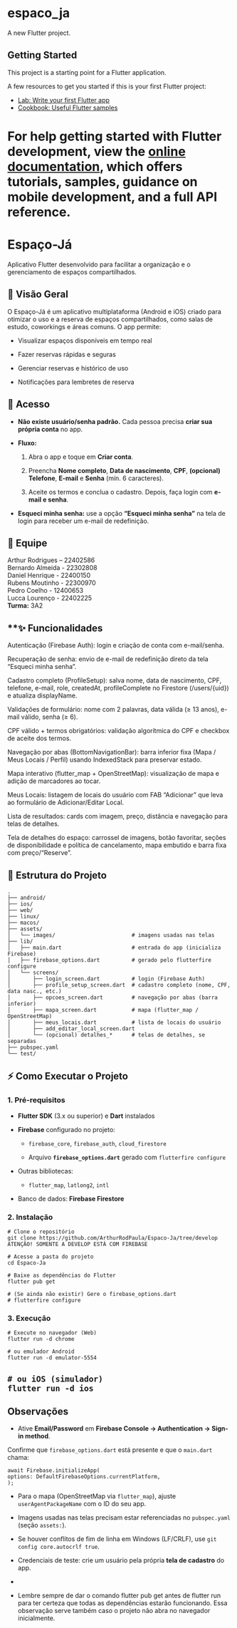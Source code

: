 
# espaco_ja

A new Flutter project.

## Getting Started

This project is a starting point for a Flutter application.

A few resources to get you started if this is your first Flutter project:

- [Lab: Write your first Flutter app](https://docs.flutter.dev/get-started/codelab)
- [Cookbook: Useful Flutter samples](https://docs.flutter.dev/cookbook)

For help getting started with Flutter development, view the
[online documentation](https://docs.flutter.dev/), which offers tutorials,
samples, guidance on mobile development, and a full API reference.
=======
# **Espaço-Já**

Aplicativo Flutter desenvolvido para facilitar a organização e o gerenciamento de espaços compartilhados.

## **🚀 Visão Geral**

O Espaço-Já é um aplicativo multiplataforma (Android e iOS) criado para otimizar o uso e a reserva de espaços compartilhados, como salas de estudo, coworkings e áreas comuns. O app permite:

* Visualizar espaços disponíveis em tempo real

* Fazer reservas rápidas e seguras

* Gerenciar reservas e histórico de uso

* Notificações para lembretes de reserva

## **🔐 Acesso**

* **Não existe usuário/senha padrão.** Cada pessoa precisa **criar sua própria conta** no app.

* **Fluxo:**

  1. Abra o app e toque em **Criar conta**.

  2. Preencha **Nome completo**, **Data de nascimento**, **CPF**, **(opcional) Telefone**, **E-mail** e **Senha** (mín. 6 caracteres).

  3. Aceite os termos e conclua o cadastro. Depois, faça login com **e-mail e senha**.

* **Esqueci minha senha:** use a opção **“Esqueci minha senha”** na tela de login para receber um e-mail de redefinição.

## **👥 Equipe**

Arthur Rodrigues – 22402586  
 Bernardo Almeida \- 22302808  
 Daniel Henrique \- 22400150  
 Rubens Moutinho \- 22300970  
 Pedro Coelho \- 12400653  
 Lucca Lourenço \- 22402225  
 **Turma:** 3A2

 ## **✨ Funcionalidades

Autenticação (Firebase Auth): login e criação de conta com e-mail/senha.

Recuperação de senha: envio de e-mail de redefinição direto da tela “Esqueci minha senha”.

Cadastro completo (ProfileSetup): salva nome, data de nascimento, CPF, telefone, e-mail, role, createdAt, profileComplete no Firestore (/users/{uid}) e atualiza displayName.

Validações de formulário: nome com 2 palavras, data válida (≥ 13 anos), e-mail válido, senha (≥ 6).

CPF válido + termos obrigatórios: validação algorítmica do CPF e checkbox de aceite dos termos.

Navegação por abas (BottomNavigationBar): barra inferior fixa (Mapa / Meus Locais / Perfil) usando IndexedStack para preservar estado.

Mapa interativo (flutter_map + OpenStreetMap): visualização de mapa e adição de marcadores ao tocar.

Meus Locais: listagem de locais do usuário com FAB “Adicionar” que leva ao formulário de Adicionar/Editar Local.

Lista de resultados: cards com imagem, preço, distância e navegação para telas de detalhes.

Tela de detalhes do espaço: carrossel de imagens, botão favoritar, seções de disponibilidade e política de cancelamento, mapa embutido e barra fixa com preço/“Reserve”.

## **📁 Estrutura do Projeto**

`.`  
`├── android/`  
`├── ios/`  
`├── web/`  
`├── linux/`  
`├── macos/`  
`├── assets/`  
`│   └── images/                        # imagens usadas nas telas`  
`├── lib/`  
`│   ├── main.dart                      # entrada do app (inicializa Firebase)`  
`│   ├── firebase_options.dart          # gerado pelo flutterfire configure`  
`│   └── screens/`  
`│       ├── login_screen.dart          # login (Firebase Auth)`  
`│       ├── profile_setup_screen.dart  # cadastro completo (nome, CPF, data nasc., etc.)`  
`│       ├── opcoes_screen.dart         # navegação por abas (barra inferior)`  
`│       ├── mapa_screen.dart           # mapa (flutter_map / OpenStreetMap)`  
`│       ├── meus_locais.dart           # lista de locais do usuário`  
`│       ├── add_editar_local_screen.dart`  
`│       └── (opcional) detalhes_*      # telas de detalhes, se separadas`  
`├── pubspec.yaml`  
`└── test/`

## **⚡️ Como Executar o Projeto**

### **1\. Pré-requisitos**

* **Flutter SDK** (3.x ou superior) e **Dart** instalados

* **Firebase** configurado no projeto:

  * `firebase_core`, `firebase_auth`, `cloud_firestore`

  * Arquivo **`firebase_options.dart`** gerado com `flutterfire configure`

* Outras bibliotecas:

  * `flutter_map`, `latlong2`, `intl`

* Banco de dados: **Firebase Firestore**

### **2\. Instalação**

`# Clone o repositório`  
`git clone https://github.com/ArthurRodPaula/Espaco-Ja/tree/develop`  
`ATENÇÃO! SOMENTE A DEVELOP ESTÁ COM FIREBASE`

`# Acesse a pasta do projeto`  
`cd Espaco-Ja`

`# Baixe as dependências do Flutter`  
`flutter pub get`

`# (Se ainda não existir) Gere o firebase_options.dart`  
`# flutterfire configure`

### **3\. Execução**

`# Execute no navegador (Web)`  
`flutter run -d chrome`

`# ou emulador Android`  
`flutter run -d emulator-5554`

`# ou iOS (simulador)`  
`flutter run -d ios`  
---

## **Observações**

* Ative **Email/Password** em **Firebase Console → Authentication → Sign-in method**.

Confirme que `firebase_options.dart` está presente e que o `main.dart` chama:

 `await Firebase.initializeApp(`  
  `options: DefaultFirebaseOptions.currentPlatform,`  
`);`

* Para o mapa (OpenStreetMap via `flutter_map`), ajuste `userAgentPackageName` com o ID do seu app.

* Imagens usadas nas telas precisam estar referenciadas no `pubspec.yaml` (seção `assets:`).

* Se houver conflitos de fim de linha em Windows (LF/CRLF), use `git config core.autocrlf true`.

* Credenciais de teste: crie um usuário pela própria **tela de cadastro** do app.  
*   
* Lembre sempre de dar o comando flutter pub get antes de flutter run para ter certeza que todas as dependências estarão funcionando. Essa observação serve também caso o projeto não abra no navegador inicialmente. 


